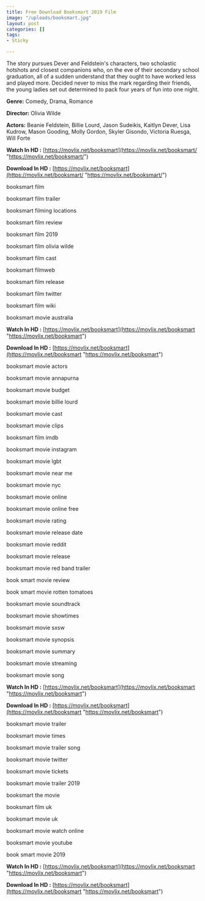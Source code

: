 ```yaml
---
title: Free Download Booksmart 2019 Film
image: "/uploads/booksmart.jpg"
layout: post
categories: []
tags:
- Sticky

---
```

The story pursues Dever and Feldstein's characters, two scholastic hotshots and closest companions who, on the eve of their secondary school graduation, all of a sudden understand that they ought to have worked less and played more. Decided never to miss the mark regarding their friends, the young ladies set out determined to pack four years of fun into one night.

**Genre:** Comedy, Drama, Romance

**Director:** Olivia Wilde

**Actors:** Beanie Feldstein, Billie Lourd, Jason Sudeikis, Kaitlyn Dever, Lisa Kudrow, Mason Gooding, Molly Gordon, Skyler Gisondo, Victoria Ruesga, Will Forte

**Watch In HD :** [https://movlix.net/booksmart](https://movlix.net/booksmart/ "https://movlix.net/booksmart/")

**Download In HD :** [https://movlix.net/booksmart](https://movlix.net/booksmart/ "https://movlix.net/booksmart/")

booksmart film

booksmart film trailer

booksmart filming locations

booksmart film review

booksmart film 2019

booksmart film olivia wilde

booksmart film cast

booksmart filmweb

booksmart film release

booksmart film twitter

booksmart film wiki

booksmart movie australia

**Watch In HD :** [https://movlix.net/booksmart](https://movlix.net/booksmart "https://movlix.net/booksmart")

**Download In HD :** [https://movlix.net/booksmart](https://movlix.net/booksmart "https://movlix.net/booksmart")

booksmart movie actors

booksmart movie annapurna

booksmart movie budget

booksmart movie billie lourd

booksmart movie cast

booksmart movie clips

booksmart film imdb

booksmart movie instagram

booksmart movie lgbt

booksmart movie near me

booksmart movie nyc

booksmart movie online

booksmart movie online free

booksmart movie rating

booksmart movie release date

booksmart movie reddit

booksmart movie release

booksmart movie red band trailer

book smart movie review

book smart movie rotten tomatoes

booksmart movie soundtrack

booksmart movie showtimes

booksmart movie sxsw

booksmart movie synopsis

booksmart movie summary

booksmart movie streaming

booksmart movie song

**Watch In HD :** [https://movlix.net/booksmart](https://movlix.net/booksmart "https://movlix.net/booksmart")

**Download In HD :** [https://movlix.net/booksmart](https://movlix.net/booksmart "https://movlix.net/booksmart")

booksmart movie trailer

booksmart movie times

booksmart movie trailer song

booksmart movie twitter

booksmart movie tickets

booksmart movie trailer 2019

booksmart the movie

booksmart film uk

booksmart movie uk

booksmart movie watch online

booksmart movie youtube

book smart movie 2019

**Watch In HD :** [https://movlix.net/booksmart](https://movlix.net/booksmart "https://movlix.net/booksmart")

**Download In HD :** [https://movlix.net/booksmart](https://movlix.net/booksmart "https://movlix.net/booksmart")